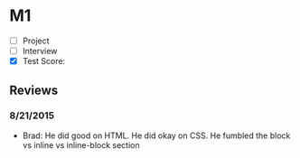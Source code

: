 # M1

- [ ] Project
- [ ] Interview
- [x] Test Score: 

## Reviews

### 8/21/2015
- Brad: He did good on HTML. He did okay on CSS. He fumbled the block vs inline vs inline-block section
